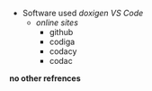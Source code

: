 * Software used
    *doxigen*
    *VS Code*
    * *online sites*
        * github
        * codiga
        * codacy
        * codac

**no other refrences**
